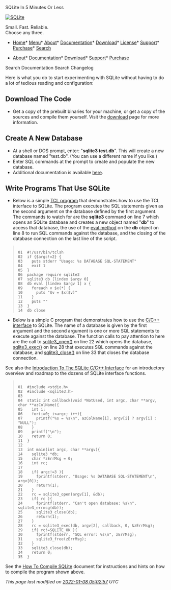 




SQLite In 5 Minutes Or Less




[![SQLite](images/sqlite370_banner.gif)](index.html)


Small. Fast. Reliable.  
Choose any three.


* [Home](index.html)* [Menu](javascript:void(0))* [About](about.html)* [Documentation](docs.html)* [Download](download.html)* [License](copyright.html)* [Support](support.html)* [Purchase](prosupport.html)* [Search](javascript:void(0))




* [About](about.html)* [Documentation](docs.html)* [Download](download.html)* [Support](support.html)* [Purchase](prosupport.html)






Search Documentation
Search Changelog







Here is what you do to start experimenting with SQLite without having
to do a lot of tedious reading and configuration:


## Download The Code


* Get a copy of the prebuilt binaries for your machine, or get a copy
of the sources and compile them yourself. Visit
the [download](download.html) page for more information.


## Create A New Database


* At a shell or DOS prompt, enter: "**sqlite3 test.db**". This will
create a new database named "test.db". (You can use a different name if
you like.)
* Enter SQL commands at the prompt to create and populate the
new database.
* Additional documentation is available [here](cli.html).


## Write Programs That Use SQLite


* Below is a simple 
[TCL program](http://www.tcl-lang.org) that demonstrates how to use
the TCL interface to SQLite. The program executes the SQL statements
given as the second argument on the database defined by the first
argument. The commands to watch for are the **sqlite3** command
on line 7 which opens an SQLite database and creates
a new object named "**db**" to access that database, the
use of the [eval method](tclsqlite.html#eval) on the **db** object on line 8 to run
SQL commands against the database, and the closing of the database connection
on the last line of the script.



> ```
> 
> 01  #!/usr/bin/tclsh
> 02  if {$argc!=2} {
> 03    puts stderr "Usage: %s DATABASE SQL-STATEMENT"
> 04    exit 1
> 05  }
> 06  package require sqlite3
> 07  sqlite3 db [lindex $argv 0]
> 08  db eval [lindex $argv 1] x {
> 09    foreach v $x(*) {
> 10      puts "$v = $x($v)"
> 11    }
> 12    puts ""
> 13  }
> 14  db close
> 
> ```
* Below is a simple C program that demonstrates how to use
the [C/C\+\+ interface](c3ref/intro.html) to SQLite. The name of a database is given by
the first argument and the second argument is one or more SQL statements
to execute against the database. The function calls to pay attention
to here are the call to [sqlite3\_open()](c3ref/open.html) on line 22 which opens
the database, [sqlite3\_exec()](c3ref/exec.html) on line 28 that executes SQL
commands against the database, and [sqlite3\_close()](c3ref/close.html) on line 33
that closes the database connection.


See also the [Introduction To The SQLite C/C\+\+ Interface](cintro.html) for
an introductory overview and roadmap to the dozens of SQLite interface
functions.



> ```
> 
> 01  #include <stdio.h>
> 02  #include <sqlite3.h>
> 03  
> 04  static int callback(void *NotUsed, int argc, char **argv, char **azColName){
> 05    int i;
> 06    for(i=0; i<argc; i++){
> 07      printf("%s = %s\n", azColName[i], argv[i] ? argv[i] : "NULL");
> 08    }
> 09    printf("\n");
> 10    return 0;
> 11  }
> 12  
> 13  int main(int argc, char **argv){
> 14    sqlite3 *db;
> 15    char *zErrMsg = 0;
> 16    int rc;
> 17  
> 18    if( argc!=3 ){
> 19      fprintf(stderr, "Usage: %s DATABASE SQL-STATEMENT\n", argv[0]);
> 20      return(1);
> 21    }
> 22    rc = sqlite3_open(argv[1], &db);
> 23    if( rc ){
> 24      fprintf(stderr, "Can't open database: %s\n", sqlite3_errmsg(db));
> 25      sqlite3_close(db);
> 26      return(1);
> 27    }
> 28    rc = sqlite3_exec(db, argv[2], callback, 0, &zErrMsg);
> 29    if( rc!=SQLITE_OK ){
> 30      fprintf(stderr, "SQL error: %s\n", zErrMsg);
> 31      sqlite3_free(zErrMsg);
> 32    }
> 33    sqlite3_close(db);
> 34    return 0;
> 35  }
> 
> ```


See the [How To Compile SQLite](howtocompile.html) document for instructions and hints on
how to compile the program shown above.


*This page last modified on [2022\-01\-08 05:02:57](https://sqlite.org/docsrc/honeypot) UTC* 



